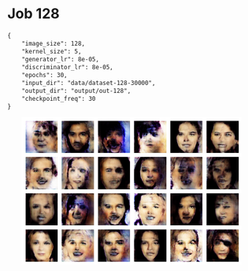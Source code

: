 
Job 128
=======


```
{
    "image_size": 128,
    "kernel_size": 5,
    "generator_lr": 8e-05,
    "discriminator_lr": 8e-05,
    "epochs": 30,
    "input_dir": "data/dataset-128-30000",
    "output_dir": "output/out-128",
    "checkpoint_freq": 30
}
```  
<p align="center">
    <img src="images/output128.png" height="300"/>
</p>